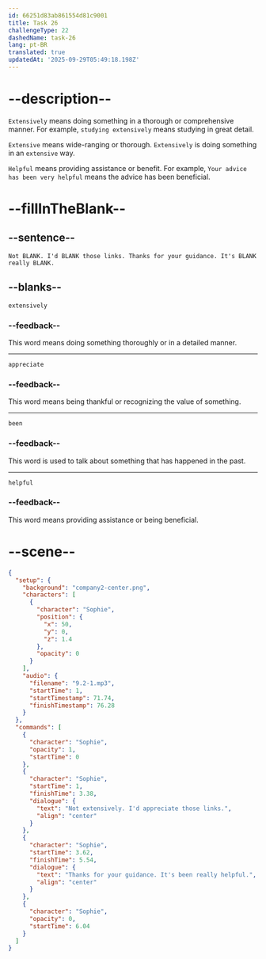 ```yaml
---
id: 66251d83ab861554d81c9001
title: Task 26
challengeType: 22
dashedName: task-26
lang: pt-BR
translated: true
updatedAt: '2025-09-29T05:49:18.198Z'
---
```


<!-- (Audio) Sophie: Not extensively. I'd appreciate those links. Thanks for your guidance. It's been really helpful. -->

# --description--

`Extensively` means doing something in a thorough or comprehensive manner. For example, `studying extensively` means studying in great detail. 

`Extensive` means wide-ranging or thorough. `Extensively` is doing something in an `extensive` way.

`Helpful` means providing assistance or benefit. For example, `Your advice has been very helpful` means the advice has been beneficial.

# --fillInTheBlank--

## --sentence--

`Not BLANK. I'd BLANK those links. Thanks for your guidance. It's BLANK really BLANK.`

## --blanks--

`extensively`

### --feedback--

This word means doing something thoroughly or in a detailed manner.

---

`appreciate`

### --feedback--

This word means being thankful or recognizing the value of something.

---

`been`

### --feedback--

This word is used to talk about something that has happened in the past.

---

`helpful`

### --feedback--

This word means providing assistance or being beneficial.

# --scene--

```json
{
  "setup": {
    "background": "company2-center.png",
    "characters": [
      {
        "character": "Sophie",
        "position": {
          "x": 50,
          "y": 0,
          "z": 1.4
        },
        "opacity": 0
      }
    ],
    "audio": {
      "filename": "9.2-1.mp3",
      "startTime": 1,
      "startTimestamp": 71.74,
      "finishTimestamp": 76.28
    }
  },
  "commands": [
    {
      "character": "Sophie",
      "opacity": 1,
      "startTime": 0
    },
    {
      "character": "Sophie",
      "startTime": 1,
      "finishTime": 3.38,
      "dialogue": {
        "text": "Not extensively. I'd appreciate those links.",
        "align": "center"
      }
    },
    {
      "character": "Sophie",
      "startTime": 3.62,
      "finishTime": 5.54,
      "dialogue": {
        "text": "Thanks for your guidance. It's been really helpful.",
        "align": "center"
      }
    },
    {
      "character": "Sophie",
      "opacity": 0,
      "startTime": 6.04
    }
  ]
}
```
